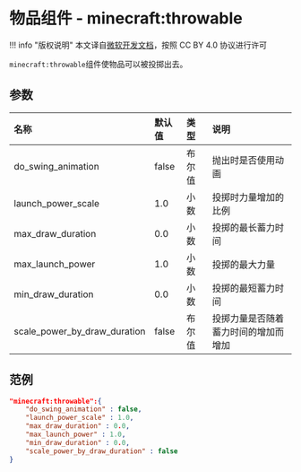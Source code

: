 # 物品组件 - minecraft:throwable
!!! info "版权说明"
    本文译自[微软开发文档](https://learn.microsoft.com/en-us/minecraft/creator/)，按照 CC BY 4.0 协议进行许可
    
`minecraft:throwable`组件使物品可以被投掷出去。

## 参数

| 名称 | 默认值 | 类型 | 说明  |
|:----------|:----------|:----------|:----------|
| do_swing_animation | false | 布尔值 | 抛出时是否使用动画 |
| launch_power_scale | 1.0 | 小数 | 投掷时力量增加的比例 |
| max_draw_duration | 0.0 | 小数 | 投掷的最长蓄力时间 |
| max_launch_power | 1.0 | 小数 | 投掷的最大力量 |
| min_draw_duration | 0.0 | 小数 | 投掷的最短蓄力时间 |
| scale_power_by_draw_duration | false | 布尔值 | 投掷力量是否随着蓄力时间的增加而增加 |

## 范例
```json
"minecraft:throwable":{
    "do_swing_animation" : false,
    "launch_power_scale" : 1.0,
    "max_draw_duration" : 0.0,
    "max_launch_power" : 1.0,
    "min_draw_duration" : 0.0,
    "scale_power_by_draw_duration" : false
}
```
